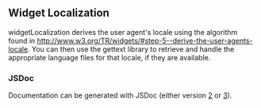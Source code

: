 ## Widget Localization

widgetLocalization derives the user agent's locale using the algorithm found in http://www.w3.org/TR/widgets/#step-5--derive-the-user-agents-locale. You can then use the gettext library to retrieve and handle the appropriate language files for that locale, if they are available.

### JSDoc
Documentation can be generated with JSDoc (either version [2](http://code.google.com/p/jsdoc-toolkit/) or [3](https://github.com/micmath/jsdoc)).